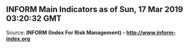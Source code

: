 ## INFORM Main Indicators as of Sun, 17 Mar 2019 03:20:32 GMT

Source: **INFORM (Index For Risk Management) - http://www.inform-index.org**